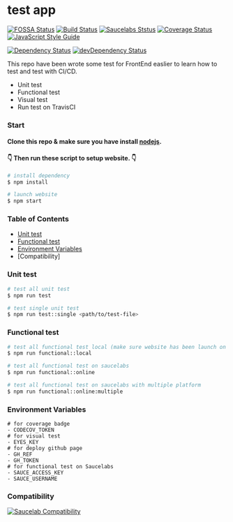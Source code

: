 # test app

[![FOSSA Status][fossa-status-image]][fossa-status-url]
[![Build Status][travis-image]][travis-url]
[![Saucelabs Ststus][sauce-labs-status-image]][sauce-labs-status-url]
[![Coverage Status][codecov-image]][codecov-url]
[![JavaScript Style Guide][standard-image]][standard-url]  

[![Dependency Status][david-dm-image]][david-dm-url]
[![devDependency Status][david-dm-dev-image]][david-dm-dev-url]
<!--[![HitCount][hit-count-image]][hit-count-url]-->

This repo have been wrote some test for FrontEnd easlier to learn how to test and test with CI/CD.

- Unit test
- Functional test
- Visual test
- Run test on TravisCI

### Start
#### Clone this repo & make sure you have install [nodejs][].
#### 👇 Then run these script to setup website. 👇

```zsh
# install dependency
$ npm install

# launch website
$ npm start
```

### Table of Contents
- [Unit test]
- [Functional test]
- [Environment Variables]
- [Compatibility]

### Unit test
```zsh
# test all unit test
$ npm run test

# test single unit test
$ npm run test::single <path/to/test-file>
```

### Functional test
```zsh
# test all functional test local (make sure website has been launch on https://localhost:3000 or run `npm start` first)
$ npm run functional::local

# test all functional test on saucelabs
$ npm run functional::online

# test all functional test on saucelabs with multiple platform
$ npm run functional::online:multiple
```

### Environment Variables
```
# for coverage badge
- CODECOV_TOKEN
# for visual test
- EYES_KEY
# for deploy github page
- GH_REF
- GH_TOKEN
# for functional test on Saucelabs
- SAUCE_ACCESS_KEY
- SAUCE_USERNAME
```

### Compatibility
[![Saucelab Compatibility][compatibility-image]][compatibility-url]


<!-- badge -->
[fossa-status-image]: https://app.fossa.io/api/projects/git%2Bgithub.com%2Fsky172839465%2Ftest-app.svg?type=shield
[fossa-status-url]: https://app.fossa.io/projects/git%2Bgithub.com%2Fsky172839465%2Ftest-app?ref=badge_shield
[travis-image]: https://img.shields.io/travis/sky172839465/test-app.svg
[travis-url]: https://travis-ci.org/sky172839465/test-app
[sauce-labs-status-image]: https://saucelabs.com/buildstatus/sky810684
[sauce-labs-status-url]: https://saucelabs.com/u/sky810684
[codecov-image]: https://img.shields.io/codecov/c/github/sky172839465/test-app.svg
[codecov-url]: https://codecov.io/gh/sky172839465/test-app
[standard-image]: https://img.shields.io/badge/code_style-standard-brightgreen.svg
[standard-url]: https://standardjs.com
[david-dm-image]: https://david-dm.org/sky172839465/test-app.svg
[david-dm-url]: https://david-dm.org/sky172839465/test-app
[david-dm-dev-image]: https://david-dm.org/sky172839465/test-app/dev-status.svg
[david-dm-dev-url]: https://david-dm.org/sky172839465/test-app#info=devDependencies
[hit-count-image]: http://hits.dwyl.io/sky172839465/test-app.svg
[hit-count-url]: http://hits.dwyl.io/sky172839465/test-app
[compatibility-image]: https://saucelabs.com/browser-matrix/sky810684.svg
[compatibility-url]: https://saucelabs.com/u/sky810684

<!-- install -->
[nodejs]: https://nodejs.org

<!-- table of contents -->
[Unit Test]: https://github.com/sky172839465/test-app#unit-test
[Functional Test]: https://github.com/sky172839465/test-app#functional-test
[Config CI]: https://github.com/sky172839465/test-app#config-ci
[Environment Variables]: https://github.com/sky172839465/test-app#environment-variables
